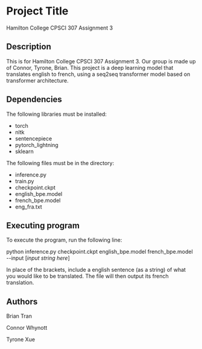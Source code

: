# Project Title

Hamilton College CPSCI 307 Assignment 3

## Description

This is for Hamilton College CPSCI 307 Assignment 3. Our group is made up of Connor, Tyrone, Brian. This project is a deep learning model that translates english to french, using a seq2seq transformer model based on transformer architecture.

## Dependencies

The following libraries must be installed:
- torch
- nltk
- sentencepiece
- pytorch_lightning
- sklearn

The following files must be in the directory:
- inference.py
- train.py
- checkpoint.ckpt
- english_bpe.model
- french_bpe.model
- eng_fra.txt

## Executing program

To execute the program, run the following line:

python inference.py checkpoint.ckpt english_bpe.model french_bpe.model --input [*input string here*]

In place of the brackets, include a english sentence (as a string) of what you would like to be translated. The file will then output its french translation.

## Authors

Brian Tran

Connor Whynott

Tyrone Xue

